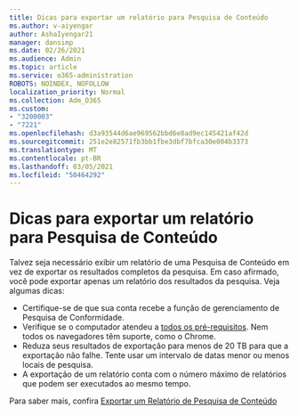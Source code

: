 ```yaml
---
title: Dicas para exportar um relatório para Pesquisa de Conteúdo
ms.author: v-aiyengar
author: AshaIyengar21
manager: dansimp
ms.date: 02/26/2021
ms.audience: Admin
ms.topic: article
ms.service: o365-administration
ROBOTS: NOINDEX, NOFOLLOW
localization_priority: Normal
ms.collection: Adm_O365
ms.custom:
- "3200003"
- "7221"
ms.openlocfilehash: d3a93544d6ae969562bbd6e8ad9ec145421af42d
ms.sourcegitcommit: 251e2e82571fb3bb1fbe3dbf7bfca30e004b3373
ms.translationtype: MT
ms.contentlocale: pt-BR
ms.lasthandoff: 03/05/2021
ms.locfileid: "50464292"
---
```

# <a name="tips-for-exporting-a-report-for-content-search"></a>Dicas para exportar um relatório para Pesquisa de Conteúdo

Talvez seja necessário exibir um relatório de uma Pesquisa de Conteúdo em vez de exportar os resultados completos da pesquisa. Em caso afirmado, você pode exportar apenas um relatório dos resultados da pesquisa. Veja algumas dicas:

- Certifique-se de que sua conta recebe a função de gerenciamento de Pesquisa de Conformidade.
- Verifique se o computador atendeu a [todos os pré-requisitos](https://go.microsoft.com/fwlink/?linkid=2102407). Nem todos os navegadores têm suporte, como o Chrome.
- Reduza seus resultados de exportação para menos de 20 TB para que a exportação não falhe. Tente usar um intervalo de datas menor ou menos locais de pesquisa.
- A exportação de um relatório conta com o número máximo de relatórios que podem ser executados ao mesmo tempo.

Para saber mais, confira [Exportar um Relatório de Pesquisa de Conteúdo](https://go.microsoft.com/fwlink/?linkid=2102409)